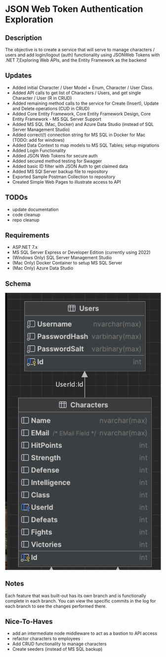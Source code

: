 # JSON Web Token Authentication Exploration

## Description

The objective is to create a service that will serve to manage characters / users and add login/logout (auth)
functionality using JSONWeb Tokens with .NET 7,Exploring Web APIs, and the Entity Framework as the backend

## Updates

* Added initial Character / User Model + Enum, Character / User Class
* Added API calls to get list of Characters / Users, and get single Character / User (R in CRUD)
* Added remaining method calls to the service for Create (Insert), Update and Delete operations (CUD in CRUD)
* Added Core Entity Framework, Core Entity Framework Design, Core Entity Framework - MS SQL Server Support
* Added MS SQL (Mac, Docker) and Azure Data Studio (instead of SQL Server Management Studio)
* Added correct(!) connection string for MS SQL in Docker for Mac (TODO: add for windows)
* Added Data Context to map models to MS SQL Tables; setup migrations
* Added Login Functionality
* Added JSON Web Tokens for secure auth
* Added secured method testing for Swagger
* Added basic ID filter with JSON Auth to get claimed data
* Added MS SQl Server backup file to repository
* Exported Sample Postman Collection to repository
* Created Simple Web Pages to illustrate access to API

## TODOs

* update documentation
* code cleanup
* repo cleanup
  
## Requirements

* ASP.NET 7.x
* MS SQL Server Express or Developer Edition (currently using 2022)
* (Windows Only) SQL Server Management Studio
* (Mac Only) Docker Container to setup MS SQL Server
* (Mac Only) Azure Data Studio

## Schema

![Simple DB Schema](./db/Users-Characters-Schema.png "Simple DB Schema")

## Notes

Each feature that was built-out has its own branch and is functionally complete in each branch.
You can view the specific commits in the log for each branch to see the changes performed there.

## Nice-To-Haves

* add an intermediate node middleware to act as a bastion to API access
* refactor characters to employees
* Add CRUD functionality to manage characters
* Create seeders (instead of MS SQL backup)
